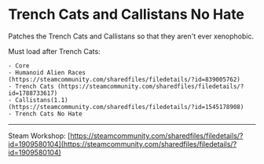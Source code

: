 # Trench Cats and Callistans No Hate

Patches the Trench Cats and Callistans so that they aren't ever xenophobic.

Must load after Trench Cats:

```plaintext
- Core
- Humanoid Alien Races (https://steamcommunity.com/sharedfiles/filedetails/?id=839005762)
- Trench Cats (https://steamcommunity.com/sharedfiles/filedetails/?id=1788733617)
- Callistans(1.1) (https://steamcommunity.com/sharedfiles/filedetails/?id=1545178908)
- Trench Cats No Hate
```

---
Steam Workshop: [https://steamcommunity.com/sharedfiles/filedetails/?id=1909580104](https://steamcommunity.com/sharedfiles/filedetails/?id=1909580104)
